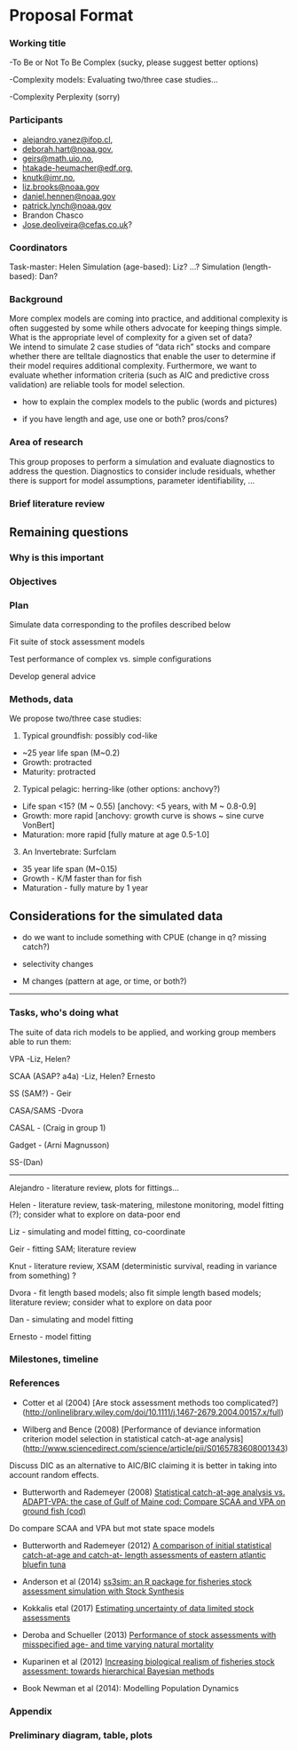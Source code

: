 # Proposal Format

### Working title
-To Be or Not To Be Complex (sucky, please suggest better options)

-Complexity models: Evaluating two/three case studies... 

-Complexity Perplexity (sorry)
### Participants

- alejandro.yanez@ifop.cl,
- deborah.hart@noaa.gov,
- geirs@math.uio.no,
- htakade-heumacher@edf.org,
- knutk@imr.no,
- liz.brooks@noaa.gov
- daniel.hennen@noaa.gov
- patrick.lynch@noaa.gov
- Brandon Chasco
- Jose.deoliveira@cefas.co.uk?

### Coordinators

Task-master: Helen
Simulation (age-based): Liz? ...?
Simulation (length-based): Dan?  


### Background

More complex models are coming into practice, and additional complexity is often suggested by some while others advocate 
for keeping things simple.  What is the appropriate level of complexity for a given set of data?  
We intend to simulate 2 case studies of “data rich” stocks and compare whether there are telltale diagnostics 
that enable the user to determine if their model requires additional complexity.  Furthermore, we want to evaluate whether 
information criteria (such as AIC and predictive cross validation) are reliable tools for model selection.
  
- how to explain the complex models to the public (words and pictures)

- if you have length and age, use one or both? pros/cons?

### Area of research

This group proposes to perform a simulation and evaluate diagnostics to address the question. 
Diagnostics to consider include residuals, whether there is support for model assumptions, parameter identifiability, ...

### Brief literature review

## Remaining questions

### Why is this important

### Objectives

### Plan

Simulate data corresponding to the profiles described below

Fit suite of stock assessment models 

Test performance of complex vs. simple configurations

Develop general advice 


### Methods, data

We propose two/three case studies:

1. Typical groundfish: possibly cod-like
- \~25 year life span (M\~0.2)
- Growth: protracted
- Maturity: protracted
2. Typical pelagic: herring-like (other options: anchovy?) 
- Life span <15? (M ~ 0.55) [anchovy: <5 years, with M ~ 0.8-0.9]
- Growth: more rapid   [anchovy: growth curve is shows ~ sine curve VonBert]
- Maturation: more rapid [fully mature at age 0.5-1.0]
3. An Invertebrate: Surfclam 
- 35 year life span (M~0.15)
- Growth - K/M faster than for fish
- Maturation - fully mature by 1 year 

Considerations for the simulated data
-------------------------------------
- do we want to include something with CPUE (change in q? missing catch?)

- selectivity changes
- M changes (pattern at age, or time, or both?)


-------------------------------------
### Tasks, who's doing what

The suite of data rich models to be applied, and working group members able to run them:

VPA -Liz, Helen?

SCAA (ASAP? a4a) -Liz, Helen? Ernesto

SS (SAM?) - Geir

CASA/SAMS -Dvora

CASAL - (Craig in group 1)

Gadget - (Arni Magnusson)

SS-(Dan)

---------
Alejandro - literature review, plots for fittings...

Helen - literature review, task-matering, milestone monitoring, model fitting (?); consider what to explore on data-poor end

Liz - simulating and model fitting, co-coordinate

Geir - fitting SAM; literature review

Knut - literature review, XSAM (deterministic survival, reading in variance from something) ?

Dvora - fit length based models; also fit simple length based models; literature review; consider what to explore on data poor

Dan - simulating and model fitting

Ernesto - model fitting


### Milestones, timeline
### References

* Cotter et al (2004)
[Are stock assessment methods too complicated?]
(http://onlinelibrary.wiley.com/doi/10.1111/j.1467-2679.2004.00157.x/full)

* Wilberg and Bence (2008)
[Performance of deviance information criterion model selection in statistical catch-at-age analysis]
(http://www.sciencedirect.com/science/article/pii/S0165783608001343)

Discuss DIC as an alternative to AIC/BIC claiming it is better in taking into account random effects.


* Butterworth and Rademeyer (2008)
[Statistical catch-at-age analysis vs. ADAPT-VPA: the case of Gulf of Maine cod: Compare SCAA and VPA on ground fish (cod)](https://academic.oup.com/icesjms/article/65/9/1717/632337)

Do compare SCAA and VPA but mot state space models

* Butterworth and Rademeyer (2012)
[A comparison of initial statistical catch-at-age and catch-at- length assessments of eastern atlantic bluefin tuna](http://www.iccat.es/Documents/CVSP/CV069_2013/n_2/CV069020710.pdf)

* Anderson et al (2014)
[ss3sim: an R package for fisheries stock assessment simulation with Stock Synthesis](http://journals.plos.org/plosone/article/file?id=10.1371/journal.pone.0092725&type=printable)

* Kokkalis etal (2017)
[Estimating uncertainty of data limited stock assessments](https://academic.oup.com/icesjms/article/74/1/69/2669561)

* Deroba and Schueller (2013)
[Performance of stock assessments with misspecified age- and time varying natural mortality](http://www.sciencedirect.com/science/article/pii/S0165783613000830)

* Kuparinen et al (2012)
[Increasing biological realism of fisheries stock assessment: towards hierarchical Bayesian methods](http://www.nrcresearchpress.com/doi/abs/10.1139/a2012-006#.Wg1pF7aZNZ0)

* Book
Newman et al (2014): Modelling Population Dynamics 

### Appendix

### Preliminary diagram, table, plots

